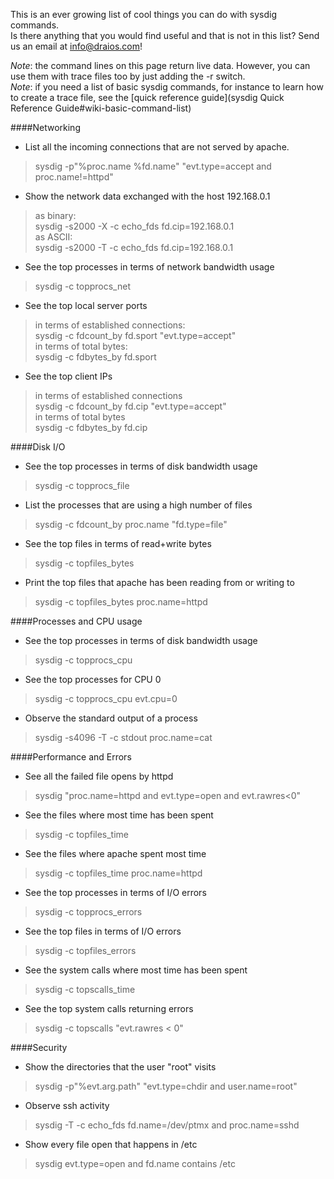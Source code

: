 This is an ever growing list of cool things you can do with sysdig commands.  
Is there anything that you would find useful and that is not in this list? Send us an email at info@draios.com!
  
_Note_: the command lines on this page return live data. However, you can use them with trace files too by just adding the -r<filename> switch.  
_Note_: if you need a list of basic sysdig commands, for instance to learn how to create a trace file, see the [quick reference guide](sysdig Quick Reference Guide#wiki-basic-command-list)
  
####Networking
* List all the incoming connections that are not served by apache.
> sysdig -p"%proc.name %fd.name" "evt.type=accept and proc.name!=httpd"

* Show the network data exchanged with the host 192.168.0.1  
> as binary:  
> sysdig -s2000 -X -c echo_fds fd.cip=192.168.0.1  
as ASCII:  
> sysdig -s2000 -T -c echo_fds fd.cip=192.168.0.1

* See the top processes in terms of network bandwidth usage
> sysdig -c topprocs_net

* See the top local server ports  
> in terms of established connections:  
> sysdig -c fdcount_by fd.sport "evt.type=accept"  
> in terms of total bytes:  
> sysdig -c fdbytes_by fd.sport

* See the top client IPs  
> in terms of established connections  
> sysdig -c fdcount_by fd.cip "evt.type=accept"  
> in terms of total bytes  
> sysdig -c fdbytes_by fd.cip

####Disk I/O
* See the top processes in terms of disk bandwidth usage
> sysdig -c topprocs_file

* List the processes that are using a high number of files
> sysdig -c fdcount_by proc.name "fd.type=file"

* See the top files in terms of read+write bytes
> sysdig -c topfiles_bytes

* Print the top files that apache has been reading from or writing to
> sysdig -c topfiles_bytes proc.name=httpd

####Processes and CPU usage
* See the top processes in terms of disk bandwidth usage
> sysdig -c topprocs_cpu

* See the top processes for CPU 0
> sysdig -c topprocs_cpu evt.cpu=0

* Observe the standard output of a process
> sysdig -s4096 -T -c stdout proc.name=cat

####Performance and Errors

* See all the failed file opens by httpd
> sysdig "proc.name=httpd and evt.type=open and evt.rawres<0"

* See the files where most time has been spent
> sysdig -c topfiles_time

* See the files where apache spent most time
> sysdig -c topfiles_time proc.name=httpd

* See the top processes in terms of I/O errors
> sysdig -c topprocs_errors

* See the top files in terms of I/O errors
> sysdig -c topfiles_errors

* See the system calls where most time has been spent
> sysdig -c topscalls_time

* See the top system calls returning errors
> sysdig -c topscalls "evt.rawres < 0"

####Security

* Show the directories that the user "root" visits
> sysdig -p"%evt.arg.path" "evt.type=chdir and user.name=root"

* Observe ssh activity
> sysdig -T -c echo_fds fd.name=/dev/ptmx and proc.name=sshd

* Show every file open that happens in /etc
> sysdig evt.type=open and fd.name contains /etc